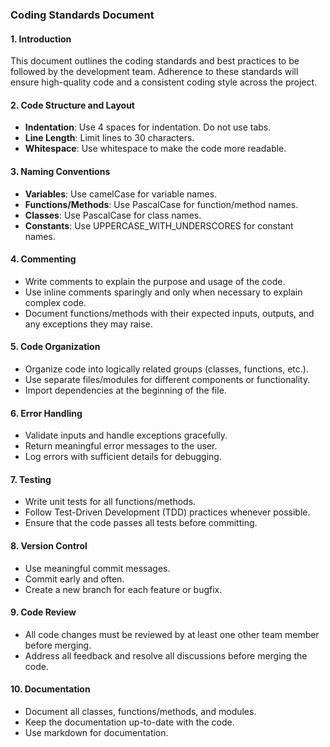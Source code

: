 ### Coding Standards Document

#### 1. Introduction

This document outlines the coding standards and best practices to be followed by the development team. Adherence to these standards will ensure high-quality code and a consistent coding style across the project.

#### 2. Code Structure and Layout

- **Indentation**: Use 4 spaces for indentation. Do not use tabs.
- **Line Length**: Limit lines to 30 characters.
- **Whitespace**: Use whitespace to make the code more readable.

#### 3. Naming Conventions

- **Variables**: Use camelCase for variable names.
- **Functions/Methods**: Use PascalCase for function/method names.
- **Classes**: Use PascalCase for class names.
- **Constants**: Use UPPERCASE_WITH_UNDERSCORES for constant names.

#### 4. Commenting

- Write comments to explain the purpose and usage of the code.
- Use inline comments sparingly and only when necessary to explain complex code.
- Document functions/methods with their expected inputs, outputs, and any exceptions they may raise.

#### 5. Code Organization

- Organize code into logically related groups (classes, functions, etc.).
- Use separate files/modules for different components or functionality.
- Import dependencies at the beginning of the file.

#### 6. Error Handling

- Validate inputs and handle exceptions gracefully.
- Return meaningful error messages to the user.
- Log errors with sufficient details for debugging.

#### 7. Testing

- Write unit tests for all functions/methods.
- Follow Test-Driven Development (TDD) practices whenever possible.
- Ensure that the code passes all tests before committing.

#### 8. Version Control

- Use meaningful commit messages.
- Commit early and often.
- Create a new branch for each feature or bugfix.

#### 9. Code Review

- All code changes must be reviewed by at least one other team member before merging.
- Address all feedback and resolve all discussions before merging the code.

#### 10. Documentation

- Document all classes, functions/methods, and modules.
- Keep the documentation up-to-date with the code.
- Use markdown for documentation.